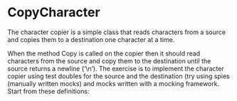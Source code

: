 # CopyCharacter
The character copier is a simple class that reads characters from a source and copies them to a destination one character at a time.

When the method Copy is called on the copier then it should read characters from the source and copy them to the destination until the source returns a newline (‘\n’). The exercise is to implement the character copier using test doubles for the source and the destination (try using spies (manually written mocks) and mocks written with a mocking framework. Start from these definitions: